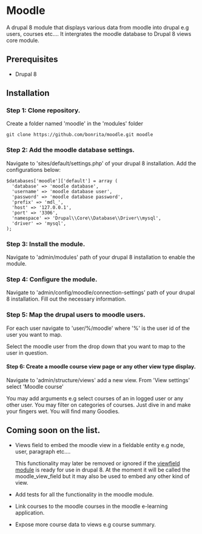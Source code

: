 # Moodle

A drupal 8 module that displays various data from moodle into drupal e.g users, courses etc....
It intergrates the moodle database to Drupal 8 views core module.

## Prerequisites

  * Drupal 8

## Installation

### Step 1: Clone repository.

Create a folder named 'moodle' in the 'modules' folder

    git clone https://github.com/bonrita/moodle.git moodle

### Step 2: Add the moodle database settings.

Navigate to 'sites/default/settings.php' of your drupal 8 installation.
Add the configurations below:

    $databases['moodle']['default'] = array (
      'database' => 'moodle database',
      'username' => 'moodle database user',
      'password' => 'moodle database password',
      'prefix' => 'mdl_',
      'host' => '127.0.0.1',
      'port' => '3306',
      'namespace' => 'Drupal\\Core\\Database\\Driver\\mysql',
      'driver' => 'mysql',
    );

### Step 3: Install the module.
Navigate to 'admin/modules' path of your drupal 8 installation to enable the module.

### Step 4: Configure the module.
Navigate to 'admin/config/moodle/connection-settings' path of your drupal 8 installation.
Fill out the necessary information.

### Step 5: Map the drupal users to moodle users.
For each user navigate to 'user/%/moodle'
where '%' is the user id of the user you want to map.

Select the moodle user from the drop down that you want to map to the user in question.

#### Step 6: Create a moodle course view page or any other view type display.
Navigate to 'admin/structure/views' add a new view.
From  'View settings' select 'Moodle course'

You may add arguments e.g select courses of an in logged user or any other user.
You may filter on categories of courses.
Just dive in and make your fingers wet. You will find many Goodies.


## Coming soon on the list.

- Views field to embed the moodle view in a fieldable entity e.g node, user, paragraph etc....

    This functionality may later be removed or ignored if the [viewfield module](https://www.drupal.org/project/views_field) is ready for use
    in drupal 8. At the moment it will be called the moodle_view_field but it may also be used to embed any other kind of view.

- Add tests for all the functionality in the moodle module.
- Link courses to the moodle courses in the moodle e-learning application.
- Expose more course data to views e.g course summary.

